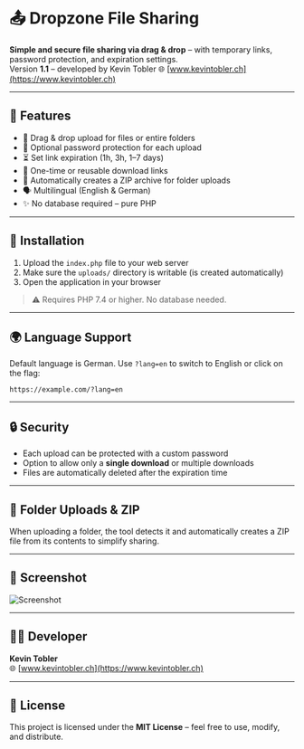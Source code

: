 # 📤 Dropzone File Sharing

**Simple and secure file sharing via drag & drop** – with temporary links, password protection, and expiration settings.  
Version **1.1** – developed by Kevin Tobler 🌐 [www.kevintobler.ch](https://www.kevintobler.ch)

---

## 🚀 Features

- 📂 Drag & drop upload for files or entire folders  
- 🔐 Optional password protection for each upload  
- ⏳ Set link expiration (1h, 3h, 1–7 days)  
- 🔁 One-time or reusable download links  
- 📎 Automatically creates a ZIP archive for folder uploads  
- 🗣️ Multilingual (English & German)  
- ✨ No database required – pure PHP

---

## 🔧 Installation

1. Upload the `index.php` file to your web server
2. Make sure the `uploads/` directory is writable (is created automatically)
3. Open the application in your browser

> ⚠️ Requires PHP 7.4 or higher. No database needed.

---

## 🌍 Language Support

Default language is German. Use `?lang=en` to switch to English or click on the flag:

```
https://example.com/?lang=en
```

---

## 🔒 Security

- Each upload can be protected with a custom password  
- Option to allow only a **single download** or multiple downloads  
- Files are automatically deleted after the expiration time

---

## 📁 Folder Uploads & ZIP

When uploading a folder, the tool detects it and automatically creates a ZIP file from its contents to simplify sharing.

---

## 📸 Screenshot

![Screenshot](https://online.kevintobler.ch/projectimages/DropzoneFileSharing.png)

---

## 🧑‍💻 Developer

**Kevin Tobler**  
🌐 [www.kevintobler.ch](https://www.kevintobler.ch)

---

## 📜 License

This project is licensed under the **MIT License** – feel free to use, modify, and distribute.
